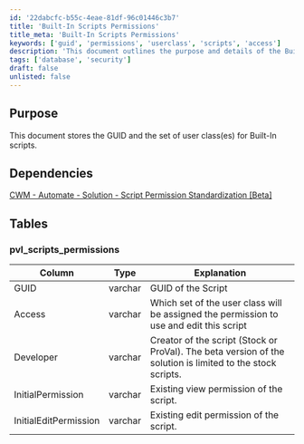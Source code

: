 ```yaml
---
id: '22dabcfc-b55c-4eae-81df-96c01446c3b7'
title: 'Built-In Scripts Permissions'
title_meta: 'Built-In Scripts Permissions'
keywords: ['guid', 'permissions', 'userclass', 'scripts', 'access']
description: 'This document outlines the purpose and details of the Built-In Scripts Permissions, including the GUID and user class assignments for script access and editing. It also highlights dependencies and provides a table detailing the structure of the pvl_scripts_permissions table.'
tags: ['database', 'security']
draft: false
unlisted: false
---
```


## Purpose

This document stores the GUID and the set of user class(es) for Built-In scripts.

## Dependencies

[CWM - Automate - Solution - Script Permission Standardization [Beta]](<../../solutions/Script Permission Standardization Beta.md>)

## Tables

### pvl_scripts_permissions

| Column               | Type    | Explanation                                                                                       |
|----------------------|---------|---------------------------------------------------------------------------------------------------|
| GUID                 | varchar | GUID of the Script                                                                                |
| Access               | varchar | Which set of the user class will be assigned the permission to use and edit this script          |
| Developer            | varchar | Creator of the script (Stock or ProVal). The beta version of the solution is limited to the stock scripts. |
| InitialPermission    | varchar | Existing view permission of the script.                                                          |
| InitialEditPermission| varchar | Existing edit permission of the script.                                                           |
